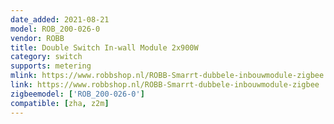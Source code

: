 ```yaml
---
date_added: 2021-08-21
model: ROB_200-026-0
vendor: ROBB 
title: Double Switch In-wall Module 2x900W
category: switch
supports: metering
mlink: https://www.robbshop.nl/ROBB-Smarrt-dubbele-inbouwmodule-zigbee
link: https://www.robbshop.nl/ROBB-Smarrt-dubbele-inbouwmodule-zigbee
zigbeemodel: ['ROB_200-026-0']
compatible: [zha, z2m]
---
```

